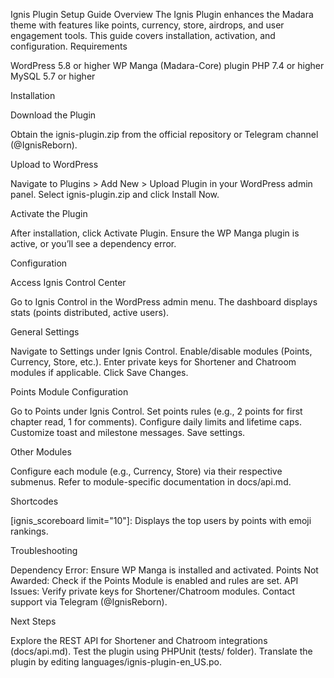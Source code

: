 Ignis Plugin Setup Guide
Overview
The Ignis Plugin enhances the Madara theme with features like points, currency, store, airdrops, and user engagement tools. This guide covers installation, activation, and configuration.
Requirements

WordPress 5.8 or higher
WP Manga (Madara-Core) plugin
PHP 7.4 or higher
MySQL 5.7 or higher

Installation

Download the Plugin

Obtain the ignis-plugin.zip from the official repository or Telegram channel (@IgnisReborn).


Upload to WordPress

Navigate to Plugins > Add New > Upload Plugin in your WordPress admin panel.
Select ignis-plugin.zip and click Install Now.


Activate the Plugin

After installation, click Activate Plugin.
Ensure the WP Manga plugin is active, or you’ll see a dependency error.



Configuration

Access Ignis Control Center

Go to Ignis Control in the WordPress admin menu.
The dashboard displays stats (points distributed, active users).


General Settings

Navigate to Settings under Ignis Control.
Enable/disable modules (Points, Currency, Store, etc.).
Enter private keys for Shortener and Chatroom modules if applicable.
Click Save Changes.


Points Module Configuration

Go to Points under Ignis Control.
Set points rules (e.g., 2 points for first chapter read, 1 for comments).
Configure daily limits and lifetime caps.
Customize toast and milestone messages.
Save settings.


Other Modules

Configure each module (e.g., Currency, Store) via their respective submenus.
Refer to module-specific documentation in docs/api.md.



Shortcodes

[ignis_scoreboard limit="10"]: Displays the top users by points with emoji rankings.

Troubleshooting

Dependency Error: Ensure WP Manga is installed and activated.
Points Not Awarded: Check if the Points Module is enabled and rules are set.
API Issues: Verify private keys for Shortener/Chatroom modules.
Contact support via Telegram (@IgnisReborn).

Next Steps

Explore the REST API for Shortener and Chatroom integrations (docs/api.md).
Test the plugin using PHPUnit (tests/ folder).
Translate the plugin by editing languages/ignis-plugin-en_US.po.

